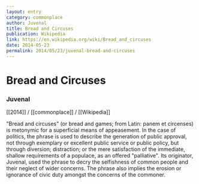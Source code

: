 ```yaml
---
layout: entry
category: commonplace
author: Juvenal
title: Bread and Circuses
publication: Wikipedia
link: https://en.wikipedia.org/wiki/Bread_and_circuses
date: 2014-05-23
permalink: 2014/05/23/juvenal-bread-and-circuses
---
```


# Bread and Circuses

### Juvenal

[[2014]] / [[commonplace]] / [[Wikipedia]]

"Bread and circuses" (or bread and games; from Latin: panem et circenses) is metonymic for a superficial means of appeasement. In the case of politics, the phrase is used to describe the generation of public approval, not through exemplary or excellent public service or public policy, but through diversion; distraction; or the mere satisfaction of the immediate, shallow requirements of a populace, as an offered "palliative". Its originator, Juvenal, used the phrase to decry the selfishness of common people and their neglect of wider concerns. The phrase also implies the erosion or ignorance of civic duty amongst the concerns of the commoner.
